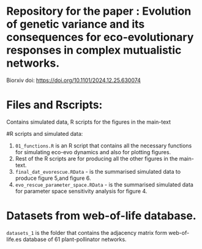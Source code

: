# Repository for the paper : Evolution of genetic variance and its consequences for eco-evolutionary responses in complex mutualistic networks.
Biorxiv doi: https://doi.org/10.1101/2024.12.25.630074 

# Files and Rscripts:
Contains simulated data, R scripts for the figures in the main-text

#R scripts and simulated data:
1. `01_functions.R` is an R script that contains all the necessary functions for simulating eco-evo dynamics and also for plotting figures.
2. Rest of the R scripts are for producing all the other figures in the main-text.
3. `final_dat_evorescue.RData` - is the summarised simulated data to produce figure 5,and figure 6.
4. `evo_rescue_parameter_space.RData` - is the summarised simulated data for parameter space sensitivity analysis for figure 4.

# Datasets from web-of-life database.
`datasets_1` is the folder that contains the adjacency matrix form web-of-life.es database of 61 plant-pollinator networks.
